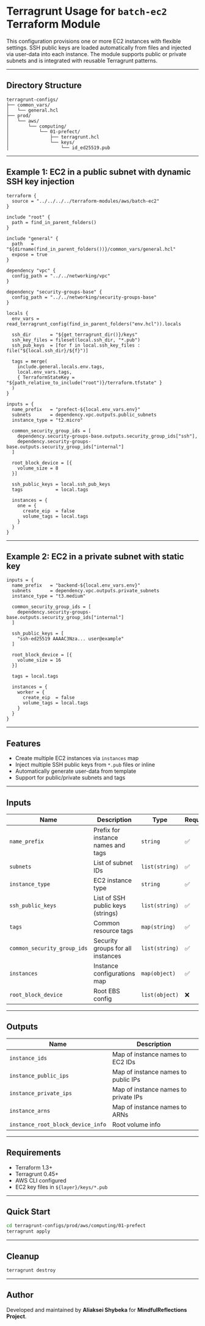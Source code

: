 # Terragrunt Usage for `batch-ec2` Terraform Module

This configuration provisions one or more EC2 instances with flexible settings. SSH public keys are loaded automatically from files and injected via user-data into each instance. The module supports public or private subnets and is integrated with reusable Terragrunt patterns.

---

## Directory Structure

```
terragrunt-configs/
├── common_vars/
│   └── general.hcl
├── prod/
│   └── aws/
│       └── computing/
│           └── 01-prefect/
│               ├── terragrunt.hcl
│               └── keys/
│                   └── id_ed25519.pub
```

---

## Example 1: EC2 in a public subnet with dynamic SSH key injection

```hcl
terraform {
  source = "../../../../terraform-modules/aws/batch-ec2"
}

include "root" {
  path = find_in_parent_folders()
}

include "general" {
  path   = "${dirname(find_in_parent_folders())}/common_vars/general.hcl"
  expose = true
}

dependency "vpc" {
  config_path = "../../networking/vpc"
}

dependency "security-groups-base" {
  config_path = "../../networking/security-groups-base"
}

locals {
  env_vars = read_terragrunt_config(find_in_parent_folders("env.hcl")).locals

  ssh_dir       = "${get_terragrunt_dir()}/keys"
  ssh_key_files = fileset(local.ssh_dir, "*.pub")
  ssh_pub_keys  = [for f in local.ssh_key_files : file("${local.ssh_dir}/${f}")]

  tags = merge(
    include.general.locals.env.tags,
    local.env_vars.tags,
    { TerraformStateKey = "${path_relative_to_include("root")}/terraform.tfstate" }
  )
}

inputs = {
  name_prefix   = "prefect-${local.env_vars.env}"
  subnets       = dependency.vpc.outputs.public_subnets
  instance_type = "t2.micro"

  common_security_group_ids = [
    dependency.security-groups-base.outputs.security_group_ids["ssh"],
    dependency.security-groups-base.outputs.security_group_ids["internal"]
  ]

  root_block_device = [{
    volume_size = 8
  }]

  ssh_public_keys = local.ssh_pub_keys
  tags            = local.tags

  instances = {
    one = {
      create_eip  = false
      volume_tags = local.tags
    }
  }
}
```

---

## Example 2: EC2 in a private subnet with static key

```hcl
inputs = {
  name_prefix   = "backend-${local.env_vars.env}"
  subnets       = dependency.vpc.outputs.private_subnets
  instance_type = "t3.medium"

  common_security_group_ids = [
    dependency.security-groups-base.outputs.security_group_ids["internal"]
  ]

  ssh_public_keys = [
    "ssh-ed25519 AAAAC3Nza... user@example"
  ]

  root_block_device = [{
    volume_size = 16
  }]

  tags = local.tags

  instances = {
    worker = {
      create_eip  = false
      volume_tags = local.tags
    }
  }
}
```

---

## Features

- Create multiple EC2 instances via `instances` map
- Inject multiple SSH public keys from `*.pub` files or inline
- Automatically generate user-data from template
- Support for public/private subnets and tags

---

## Inputs

| Name                       | Description                              | Type           | Required |
|----------------------------|------------------------------------------|----------------|----------|
| `name_prefix`              | Prefix for instance names and tags       | `string`       | ✅       |
| `subnets`                  | List of subnet IDs                       | `list(string)` | ✅       |
| `instance_type`            | EC2 instance type                        | `string`       | ✅       |
| `ssh_public_keys`          | List of SSH public keys (strings)        | `list(string)` | ✅       |
| `tags`                     | Common resource tags                     | `map(string)`  | ✅       |
| `common_security_group_ids`| Security groups for all instances        | `list(string)` | ✅       |
| `instances`                | Instance configurations map              | `map(object)`  | ✅       |
| `root_block_device`        | Root EBS config                          | `list(object)` | ❌       |

---

## Outputs

| Name                                | Description                          |
|-------------------------------------|--------------------------------------|
| `instance_ids`                      | Map of instance names to EC2 IDs     |
| `instance_public_ips`              | Map of instance names to public IPs  |
| `instance_private_ips`             | Map of instance names to private IPs |
| `instance_arns`                    | Map of instance names to ARNs        |
| `instance_root_block_device_info`  | Root volume info                     |

---

## Requirements

- Terraform 1.3+
- Terragrunt 0.45+
- AWS CLI configured
- EC2 key files in `${layer}/keys/*.pub`

---

## Quick Start

```bash
cd terragrunt-configs/prod/aws/computing/01-prefect
terragrunt apply
```

---

## Cleanup

```bash
terragrunt destroy
```

---

## Author

Developed and maintained by **Aliaksei Shybeka** for **MindfulReflections Project**.
